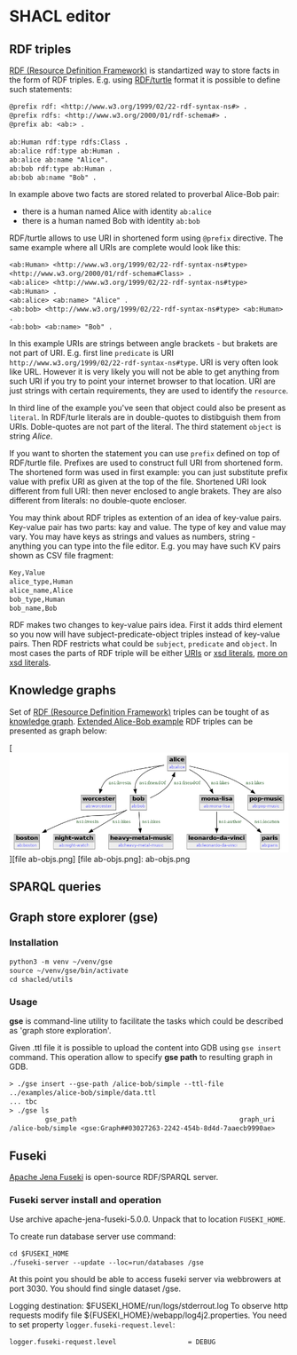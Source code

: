 # SHACL editor

## RDF triples

[RDF (Resource Definition Framework)](https://en.wikipedia.org/wiki/Resource_Description_Framework) is standartized way to store facts in the form of RDF triples. E.g. using [RDF/turtle](https://en.wikipedia.org/wiki/Turtle_(syntax)) format it is possible to define such statements:

```
@prefix rdf: <http://www.w3.org/1999/02/22-rdf-syntax-ns#> .
@prefix rdfs: <http://www.w3.org/2000/01/rdf-schema#> .
@prefix ab: <ab:> .

ab:Human rdf:type rdfs:Class .
ab:alice rdf:type ab:Human .
ab:alice ab:name "Alice".
ab:bob rdf:type ab:Human .
ab:bob ab:name "Bob" .
```

In example above two facts are stored related to proverbal Alice-Bob pair:

 - there is a human named Alice with identity `ab:alice`
 - there is a human named Bob with identity `ab:bob`

RDF/turtle allows to use URI in shortened form using `@prefix` directive. The same example where all URIs are complete would look like this:

```
<ab:Human> <http://www.w3.org/1999/02/22-rdf-syntax-ns#type> <http://www.w3.org/2000/01/rdf-schema#Class> .
<ab:alice> <http://www.w3.org/1999/02/22-rdf-syntax-ns#type> <ab:Human> .
<ab:alice> <ab:name> "Alice" .
<ab:bob> <http://www.w3.org/1999/02/22-rdf-syntax-ns#type> <ab:Human> .
<ab:bob> <ab:name> "Bob" .
```

In this example URIs are strings between angle brackets - but brakets are not part of URI. E.g. first line `predicate` is URI `http://www.w3.org/1999/02/22-rdf-syntax-ns#type`. URI is very often look like URL. However it is very likely you will not be able to get anything from such URI if you try to point your internet browser to that location. URI are just strings with certain requirements, they are used to identify the `resource`.

In third line of the example you've seen that object could also be present as `literal`. In RDF/turle literals are in double-quotes to distibguish them from URIs. Doble-quotes are not part of the literal. The third statement `object` is string *Alice*.

If you want to shorten the statement you can use `prefix` defined on top of RDF/turtle file. Prefixes are used to construct full URI from shortened form. The shortened form was used in first example: you can just substitute prefix value with prefix URI as given at the top of the file. Shortened URI look different from full URI: then never enclosed to angle brakets. They are also different from literals: no double-quote encloser.

You may think about RDF triples as extention of an idea of key-value pairs. Key-value pair has two parts: kay and value. The type of key and value may vary. You may have keys as strings and values as numbers, string - anything you can type into the file editor. E.g. you may have such KV pairs shown as CSV file fragment:

```
Key,Value
alice_type,Human
alice_name,Alice
bob_type,Human
bob_name,Bob
```

RDF makes two changes to key-value pairs idea. First it adds third element so you now will have subject-predicate-object triples instead of key-value pairs. Then RDF restricts what could be `subject`, `predicate` and `object`. In most cases the parts of RDF triple will be either [URIs](https://en.wikipedia.org/wiki/Uniform_Resource_Identifier) or [xsd literals](https://www.w3.org/TR/rdf11-concepts/#xsd-datatypes), [more on xsd literals](https://www.w3.org/TR/xmlschema-2/#built-in-datatypes).

## Knowledge graphs

Set of [RDF (Resource Definition Framework)](https://en.wikipedia.org/wiki/Resource_Description_Framework) triples can be tought of as [knowledge graph](https://en.wikipedia.org/wiki/Knowledge_graph). [Extended Alice-Bob example](/addendum/#appendix_c_alice-bob_rdf_triples) RDF triples can be presented as graph below:

[![image](ab-objs.png)][file ab-objs.png]
[file ab-objs.png]: ab-objs.png

## SPARQL queries




## Graph store explorer (gse)

### Installation

```
python3 -m venv ~/venv/gse
source ~/venv/gse/bin/activate
cd shacled/utils
```

### Usage

**gse** is command-line utility to facilitate the tasks which could be described as 'graph store exploration'.

Given .ttl file it is possible to upload the content into GDB using `gse insert` command. This operation allow to specify **gse path** to resulting graph in GDB.

```
> ./gse insert --gse-path /alice-bob/simple --ttl-file ../examples/alice-bob/simple/data.ttl
... tbc
> ./gse ls
         gse_path                                         graph_uri
/alice-bob/simple <gse:Graph##03027263-2242-454b-8d4d-7aaecb9990ae>
```

## Fuseki

[Apache Jena Fuseki](https://jena.apache.org/documentation/fuseki2/) is open-source RDF/SPARQL server.

### Fuseki server install and operation

Use archive apache-jena-fuseki-5.0.0. Unpack that to location `FUSEKI_HOME`.

To create run database server use command:

```
cd $FUSEKI_HOME
./fuseki-server --update --loc=run/databases /gse
```

At this point you should be able to access fuseki server via webbrowers at port 3030. You should find single dataset /gse.

Logging destination: $FUSEKI_HOME/run/logs/stderrout.log
To observe http requests modify file ${FUSEKI_HOME}/webapp/log4j2.properties. You need to set property `logger.fuseki-request.level`:

```
logger.fuseki-request.level                  = DEBUG
```
